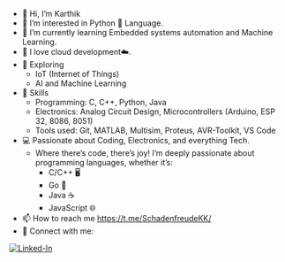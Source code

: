 - 👋 Hi, I’m Karthik
- 👀 I’m interested in Python 🐍 Language.
- 🌱 I’m currently learning Embedded systems automation and Machine Learning.
- 💞️ I love cloud development☁️.
- 🚀 Exploring
     - IoT (Internet of Things)
     - AI and Machine Learning
- 🔧 Skills
     - Programming: C, C++, Python, Java
     - Electronics: Analog Circuit Design, Microcontrollers (Arduino, ESP 32, 8086, 8051)
     - Tools used: Git, MATLAB, Multisim, Proteus, AVR-Toolkit, VS Code
- 💻 Passionate about Coding, Electronics, and everything Tech.
     -  Where there’s code, there’s joy! I’m deeply passionate about programming languages, whether it’s:
          - C/C++ 🖥️
          - Go 🐹
          - Java ☕
          - JavaScript 🌐
- 📫 How to reach me https://t.me/SchadenfreudeKK/
- 🔗 Connect with me:

[![Linked-In](https://raw.githubusercontent.com/EurydiceReverie/EurydiceReverie/c8316e33a7f028aaf671ad97c17d6e234efc8e74/Linked%20In%20(2).svg)](https://www.linkedin.com/in/kethari-karthik-190a6930a)

<!--
**EurydiceReverie/EurydiceReverie** is a ✨ _special_ ✨ repository because its `README.md` (this file) appears on your GitHub profile.

Here are some ideas to get you started:

- 🔭 I’m currently working on ...
- 🌱 I’m currently learning ...
- 👯 I’m looking to collaborate on ...
- 🤔 I’m looking for help with ...
- 💬 Ask me about ...
- 📫 How to reach me: ...
- 😄 Pronouns: ...
- ⚡ Fun fact: ...
-->
